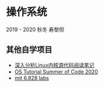 # 操作系统

2019 - 2020 秋冬 寿黎但

## 其他自学项目

- [深入分析Linux内核源代码阅读笔记](操作系统/深入分析Linux内核源代码阅读笔记.md)
- [OS Tutorial Summer of Code 2020](https://github.com/yunwei37/os-summer-of-code-daily)
- [mit 6.828 labs](https://github.com/yunwei37/xv6-labs)